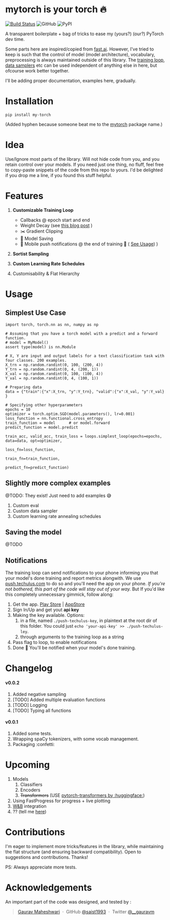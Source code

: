 # mytorch is your torch :fire:

[![Build Status](https://travis-ci.org/geraltofrivia/mytorch.svg?branch=master)](https://travis-ci.org/geraltofrivia/mytorch)
![GitHub](https://img.shields.io/github/license/geraltofrivia/mytorch)
![PyPI](https://img.shields.io/pypi/v/my-torch)



A transparent boilerplate + bag of tricks to ease my (yours?) (our?) PyTorch dev time.

Some parts here are inspired/copied from [fast.ai](https://github.com/fastai/fastai).
However, I've tried to keep is such that the control of model (model architecture), vocabulary, preprocessing is always maintained outside of this library.
The [training loop](src/mytorch/loops.py), [data samplers](src/mytorch/dataiters.py) etc can be used independent of anything else in here, but ofcourse work better together.

I'll be adding proper documentation, examples here, gradually.

# Installation

`pip install my-torch`

(Added hyphen because someone beat me to the [mytorch](https://pypi.org/project/mytorch/) package name.)

# Idea

Use/Ignore most parts of the library. Will not hide code from you, and you retain control over your models. 
    If you need just one thing, no fluff, feel free to copy-paste snippets of the code from this repo to yours.
    I'd be delighted if you drop me a line, if you found this stuff helpful.

# Features

1. **Customizable Training Loop**
    - Callbacks @ epoch start and end
    - Weight Decay (see [this blog post](https://www.fast.ai/2018/07/02/adam-weight-decay/) )
    - :scissors: Gradient Clipping
    - :floppy_disk: Model Saving 
    - :bell: Mobile push notifications @ the end of training :ghost: ( [See Usage](#notifications)) )
    
2. **Sortist Sampling** 
    
3. **Custom Learning Rate Schedules** 

4. Customisability & Flat Hierarchy

# Usage


## Simplest Use Case
```
import torch, torch.nn as nn, numpy as np

# Assuming that you have a torch model with a predict and a forward function.
# model = MyModel()
assert type(model) is nn.Module

# X, Y are input and output labels for a text classification task with four classes. 200 examples.
X_trn = np.random.randint(0, 100, (200, 4))
Y_trn = np.random.randint(0, 4, (200, 1))
X_val = np.random.randint(0, 100, (100, 4))
Y_val = np.random.randint(0, 4, (100, 1))

# Preparing data
data = {"train":{"x":X_trn, "y":Y_trn}, "valid":{"x":X_val, "y":Y_val} }

# Specifying other hyperparameters
epochs = 10
optimizer = torch.optim.SGD(model.parameters(), lr=0.001)
loss_function = nn.functional.cross_entropy
train_function = model      # or model.forward
predict_function = model.predict

train_acc, valid_acc, train_loss = loops.simplest_loop(epochs=epochs, data=data, opt=optimizer,
                                                        loss_fn=loss_function, 
                                                        train_fn=train_function,
                                                        predict_fn=predict_function)
```

## Slightly more complex examples

@TODO: They exist! Just need to add examples :sweat_smile:
1. Custom eval
2. Custom data sampler
3. Custom learning rate annealing schedules

## Saving the model
@TODO


## Notifications
The training loop can send notifications to your phone informing you that your model's done training and report metrics alongwith.
We use [push.techulus.com](https://push.techulus.com/) to do so and you'll need the app on your phone.
*If you're not bothered, this part of the code will stay out of your way.* 
But If you'd like this completely unnecessary gimmick, follow along:

1. Get the app. [Play Store](https://play.google.com/store/apps/details?id=com.techulus.push) |  [AppStore](https://itunes.apple.com/us/app/push-by-techulus/id1444391917?ls=1&mt=8)
2. Sign In/Up and get yout **api key**
3. Making the key available. Options:
    1. in a file, named `./push-techulus-key`, in plaintext at the root dir of this folder. You could just `echo 'your-api-key' >> ./push-techulus-ley`.
    2. through arguments to the training loop as a string
4. Pass flag to loop, to enable notifications
5. Done :balloon: You'll be notified when your model's done training.

# Changelog
#### v0.0.2
1. Added negative sampling
1. [TODO] Added multiple evaluation functions
1. [TODO] Logging
1. [TODO] Typing all functions

#### v0.0.1
1. Added some tests.
1. Wrapping spaCy tokenizers, with some vocab management. 
1. Packaging :confetti:

# Upcoming
1. Models
    1. Classifiers 
    1. Encoders
    1. ~~Transformers~~ (USE [pytorch-transformers by :huggingface:](https://github.com/huggingface/pytorch-transformers))
3. Using FastProgress for progress + live plotting
1. [W&B](https://wandb.ai) integration
4. ?? (tell me [here](https://github.com/geraltofrivia/mytorch/issues))  

# Contributions
I'm eager to implement more tricks/features in the library, while maintaining the flat structure (and ensuring backward compatibility). 
Open to suggestions and contributions. Thanks! 

PS: Always appreciate more tests.

# Acknowledgements

An important part of the code was designed, and tested by :

> [Gaurav Maheshwari](https://gauravm.gitbook.io/) &nbsp;&middot;&nbsp;
> GitHub [@saist1993](https://github.com/saist1993/) &nbsp;&middot;&nbsp;
> Twitter [@__gauravm](https://twitter.com/__gauravm)
